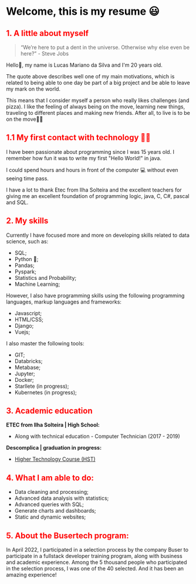 # <span style="color:black"><strong> Welcome, this is my resume 😃 </strong></span>

## <span style="color:red"> 1. A little about myself </span>

> “We’re here to put a dent in the universe. Otherwise why else even be here?” - Steve Jobs

Hello👋, my name is Lucas Mariano da Silva and I'm 20 years old.

The quote above describes well one of my main motivations, which is related to being able to one day be part of a big project and be able to leave my mark on the world.

This means that I consider myself a person who really likes challenges (and pizza). I like the feeling of always being on the move, learning new things, traveling to different places and making new friends. After all, to live is to be on the move🧗🏽
 
## <span style="color:red"> 1.1 My first contact with technology 👨‍💻 </span>
I have been passionate about programming since I was 15 years old. I remember how fun it was to write my first "Hello World!" in java.

I could spend hours and hours in front of the computer 💻 without even seeing time pass.

I have a lot to thank Etec from Ilha Solteira and the excellent teachers for giving me an excellent foundation of programming logic, java, C, C#, pascal and SQL.

## <span style="color:red"> 2. My skills </span>

Currently I have focused more and more on developing skills related to data science, such as:

- SQL;
- Python 🐍;
- Pandas;
- Pyspark;
- Statistics and Probability;
- Machine Learning;

However, I also have programming skills using the following programming languages, markup languages ​​and frameworks:

- Javascript;
- HTML/CSS;
- Django;
- Vuejs;

I also master the following tools:

- GIT;
- Databricks;
- Metabase;
- Jupyter;
- Docker;
- Starllete (in progress);
- Kubernetes (in progress);

## <span style="color:red"> 3. Academic education </span>

<strong> ETEC from Ilha Solteira | High School:</strong>

- Along with technical education - Computer Technician (2017 - 2019)

<strong> Descomplica | graduation in progress:</strong>

- [Higher Technology Course (HST)](https://descomplica.com.br/faculdade/tecnologia/computacao-em-nuvem/)

## <span style="color:red"> 4. What I am able to do: </span>
* Data cleaning and processing;
* Advanced data analysis with statistics;
* Advanced queries with SQL;
* Generate charts and dashboards;
* Static and dynamic websites;

## <span style="color:red"> 5. About the Busertech program:</span>

In April 2022, I participated in a selection process by the company Buser to participate in a fullstack developer training program, along with business and academic experience. Among the 5 thousand people who participated in the selection process, I was one of the 40 selected. And it has been an amazing experience!